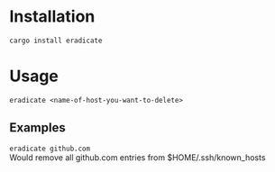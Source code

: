 # Installation

`cargo install eradicate`

# Usage

`eradicate <name-of-host-you-want-to-delete>`

## Examples

`eradicate github.com`  
Would remove all github.com entries from $HOME/.ssh/known_hosts